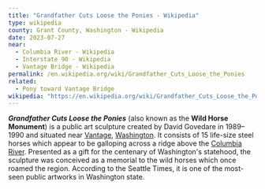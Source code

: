 ```yaml
---
title: "Grandfather Cuts Loose the Ponies - Wikipedia"
type: wikipedia
county: Grant County, Washington - Wikipedia
date: 2023-07-27
near:
  - Columbia River - Wikipedia
  - Interstate 90 - Wikipedia
  - Vantage Bridge - Wikipedia
permalink: /en.wikipedia.org/wiki/Grandfather_Cuts_Loose_the_Ponies
related:
  - Pony toward Vantage Bridge
wikipedia: "https://en.wikipedia.org/wiki/Grandfather_Cuts_Loose_the_Ponies"
---
```

***Grandfather Cuts Loose the Ponies*** (also known as the **Wild Horse Monument**) is a public art sculpture created by David Govedare in 1989–1990 and situated near [Vantage](/en.wikipedia.org/wiki/Vantage,_Washington), [Washington](/en.wikipedia.org/wiki/Washington_(state)). It consists of 15 life-size steel horses which appear to be galloping across a ridge above the [Columbia River](/en.wikipedia.org/wiki/Columbia_River). Presented as a gift for the centenary of Washington's statehood, the sculpture was conceived as a memorial to the wild horses which once roamed the region. According to the Seattle Times, it is one of the most-seen public artworks in Washington state.